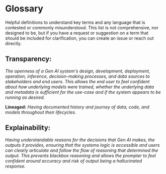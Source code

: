 # Glossary
Helpful definitions to understand key terms and any language that is contested or commonly misunderstood. This list is not comprehensive, nor designed to be, but if you have a request or suggestion on a term that should be included for clarification, you can create an issue or reach out directly.

## Transparency:
*The openness of a Gen AI system's design, development, deployment, operation, inference, decision-making processes, and data sources to stakeholders and end users. This allows the end user to feel confident about how underlying models were trained, whether the underlying data and metadata is sufficient for the use-case and if the system appears to be running as desired.*

__Lineaged:__
*Having documented history and journey of data, code, and models throughout their lifecycles.*

## Explainability:
*Having understandable reasons for the decisions that Gen AI makes, the outputs it provides, ensuring that the systems logic is accessible and users can clearly articulate and follow the flow of reasoning that determined the output. This prevents blackbox reasoning and allows the prompter to feel confident around accuracy and risk of output being a hallucinated response.*
